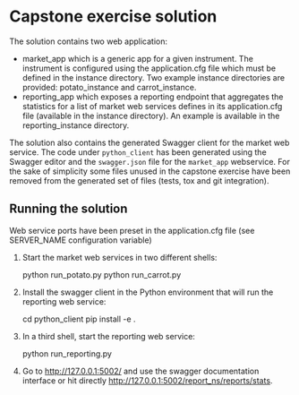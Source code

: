 Capstone exercise solution
==========================

The solution contains two web application:

- market_app which is a generic app for a given instrument. The instrument is
  configured using the application.cfg file which must be defined in the
  instance directory. Two example instance directories are provided:
  potato_instance and carrot_instance.
- reporting_app which exposes a reporting endpoint that aggregates the
  statistics for a list of market web services defines in its application.cfg
  file (available in the instance directory). An example is available in
  the reporting_instance directory.

The solution also contains the generated Swagger client for the market web
service. The code under `python_client` has been generated using the Swagger
editor and the `swagger.json` file for the `market_app` webservice. For the
sake of simplicity some files unused in the capstone exercise have been removed
from the generated set of files (tests, tox and git integration).

Running the solution
--------------------

Web service ports have been preset in the application.cfg file (see SERVER_NAME
configuration variable)

1. Start the market web services in two different shells:

   python run_potato.py
   python run_carrot.py

2. Install the swagger client in the Python environment that will run the
   reporting web service:

   cd python_client
   pip install -e .

3. In a third shell, start the reporting web service:

   python run_reporting.py

4. Go to http://127.0.0.1:5002/ and use the swagger documentation interface or
   hit directly http://127.0.0.1:5002/report_ns/reports/stats.


